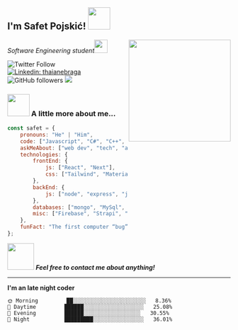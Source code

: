 <h2>I'm Safet Pojskić! <img src="https://media.giphy.com/media/12oufCB0MyZ1Go/giphy.gif" width="50"></h2>
<img align='right' src="https://media.giphy.com/media/M9gbBd9nbDrOTu1Mqx/giphy.gif" width="230">
<p><em>Software Engineering student<img src="https://media.giphy.com/media/WUlplcMpOCEmTGBtBW/giphy.gif" width="30"> 
</em></p>

![Twitter Follow](https://img.shields.io/twitter/follow/magicpojska?label=Follow)
[![Linkedin: thaianebraga](https://img.shields.io/badge/-Connect-blue?style=flat-square&logo=Linkedin&logoColor=white&link=https://www.linkedin.com/in/mrpojskic/)](https://www.linkedin.com/in/mrpojskic/)
![GitHub followers](https://img.shields.io/github/followers/MagicPojska?label=Follow&style=social)
![](https://visitor-badge.glitch.me/badge?page_id=MagicPojska.MagicPojska)

### <img src="https://media.giphy.com/media/VgCDAzcKvsR6OM0uWg/giphy.gif" width="50"> A little more about me...  

```javascript
const safet = {
    pronouns: "He" | "Him",
    code: ["Javascript", "C#", "C++", "Java", "NodeJS"],
    askMeAbout: ["web dev", "tech", "app dev", "full-stack"],
    technologies: {
        frontEnd: {
            js: ["React", "Next"],
            css: ["Tailwind", "MaterialUI", "bootstrap"]
        },
        backEnd: {
            js: ["node", "express", "java", "spring boot"],
        },
        databases: ["mongo", "MySql", "MSSQL"],
        misc: ["Firebase", "Strapi", "OAuth"]
    },
    funFact: "The first computer “bug” was an actual real-life bug"
};
```

<img src="https://media.giphy.com/media/LnQjpWaON8nhr21vNW/giphy.gif" width="60"> <em><b>Feel free to contact me about anything!</b></em>

---

**I'm an late night coder** 

```text
🌞 Morning         ██░░░░░░░░░░░░░░░░░░░░░░░   8.36%
🌆 Daytime         ██████░░░░░░░░░░░░░░░░░░░   25.08% 
🌃 Evening         ██████░░░░░░░░░░░░░░░░░░   30.55% 
🌙 Night           █████████░░░░░░░░░░░░░░░░   36.01% 
```
